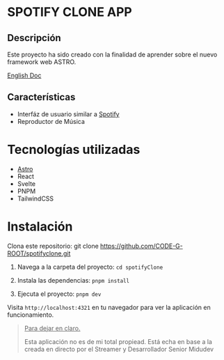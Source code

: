 # SPOTIFY CLONE APP



## Descripción 
Este proyecto ha sido creado con la finalidad de aprender sobre el nuevo framework web ASTRO.

[English Doc](Docs/README.EN.md)

## Características
- Interfáz de usuario similar a [Spotify](https://spotify.com/)
- Reproductor de Música


# Tecnologías utilizadas
- [Astro](https://astro.build/)
- React
- Svelte
- PNPM
- TailwindCSS


# Instalación
Clona este repositorio: git clone https://github.com/CODE-G-ROOT/spotifyclone.git

1. Navega a la carpeta del proyecto: `cd spotifyClone`

2. Instala las dependencias:  `pnpm install`

3. Ejecuta el proyecto:  `pnpm dev`

Visita `http://localhost:4321` en tu navegador para ver la aplicación en funcionamiento.

> <p><u>Para dejar en claro.</u></p> Esta aplicación no es de mi total propiead. Está echa en base a la creada en directo por el Streamer y Desarrollador Senior Midudev